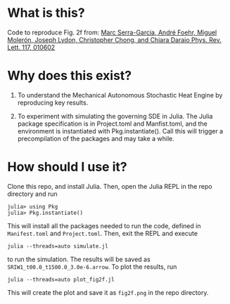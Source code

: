 

# What is this?

Code to reproduce Fig. 2f from: [Marc Serra-Garcia, André Foehr, Miguel Molerón, Joseph Lydon, Christopher Chong, and Chiara Daraio
Phys. Rev. Lett. 117, 010602](https://journals.aps.org/prl/abstract/10.1103/PhysRevLett.117.010602)
# Why does this exist?
1. To understand the Mechanical Autonomous Stochastic Heat Engine by reproducing key results.

2. To experiment with simulating the governing SDE in Julia. The Julia package specification is in Project.toml and Manfist.toml, and the environment is instantiated with Pkg.instantiate(). Call this will trigger a precompilation of the packages and may take a while.

# How should I use it?
Clone this repo, and install Julia. Then, open the Julia REPL in the repo directory and run
```
julia> using Pkg
julia> Pkg.instantiate()
```
This will install all the packages needed to run the code, defined in `Manifest.toml` and `Project.toml`. Then, exit the REPL and execute
```
julia --threads=auto simulate.jl
```
to run the simulation. The results will be saved as `SRIW1_t00.0_t1500.0_3.0e-6.arrow`. To plot the results, run
```
julia --threads=auto plot_fig2f.jl
```
This will create the plot and save it as `fig2f.png` in the repo directory.
